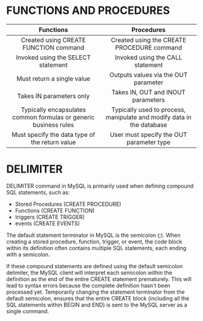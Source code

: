 # FUNCTIONS AND PROCEDURES

| **Functions** | **Procedures** |
|:---:|:---:|
| Created using CREATE FUNCTION command | Created using the CREATE PROCEDURE command |
| Invoked using the SELECT statement | Invoked using the CALL statement |
| Must return a single value | Outputs values via the OUT parameter |
| Takes IN parameters only | Takes IN, OUT and INOUT parameters |
| Typically encapsulates common formulas or generic business rules | Typically used to process, manipulate and modify data in the database |
| Must specify the data type of the return value | User must specify the OUT parameter type |

# DELIMITER
DELIMITER command in MySQL is primarily used when defining compound SQL statements, such as:

- Stored Procedures (CREATE PROCEDURE)
- Functions (CREATE FUNCTION)
- triggers (CREATE TRIGGER)
- events (CREATE EVENTS)

The default statement terminator in MySQL is the semicolon (;). When creating a stored procedure, function, trigger, or event, the code block within its definition often contains multiple SQL statements, each ending with a semicolon.

If these compound statements are defined using the default semicolon delimiter, the MySQL client will interpret each semicolon within the definition as the end of the entire CREATE statement prematurely. This will lead to syntax errors because the complete definition hasn't been processed yet. Temporarily changing the statement terminator from the default semicolon, ensures that the entire CREATE block (including all the SQL statements within BEGIN and END) is sent to the MySQL server as a single command.